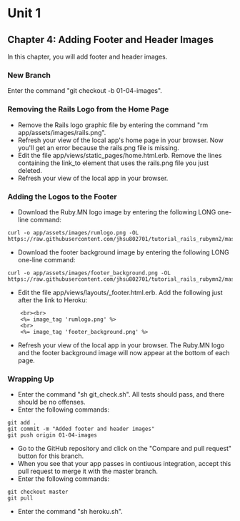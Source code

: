 # Unit 1
## Chapter 4: Adding Footer and Header Images

In this chapter, you will add footer and header images.

### New Branch
Enter the command "git checkout -b 01-04-images".

### Removing the Rails Logo from the Home Page
* Remove the Rails logo graphic file by entering the command "rm app/assets/images/rails.png".
* Refresh your view of the local app's home page in your browser.  Now you'll get an error because the rails.png file is missing.
* Edit the file app/views/static_pages/home.html.erb.  Remove the lines containing the link_to element that uses the rails.png file you just deleted.
* Refresh your view of the local app in your browser.

### Adding the Logos to the Footer
* Download the Ruby.MN logo image by entering the following LONG one-line command:
```
curl -o app/assets/images/rumlogo.png -OL https://raw.githubusercontent.com/jhsu802701/tutorial_rails_rubymn2/master/images/rumlogo.png
```
* Download the footer background image by entering the following LONG one-line command:
```
curl -o app/assets/images/footer_background.png -OL https://raw.githubusercontent.com/jhsu802701/tutorial_rails_rubymn2/master/images/footer_background.png
```

* Edit the file app/views/layouts/_footer.html.erb.  Add the following just after the link to Heroku:
```
    <br><br>
    <%= image_tag 'rumlogo.png' %>
    <br>
    <%= image_tag 'footer_background.png' %>
```
* Refresh your view of the local app in your browser.  The Ruby.MN logo and the footer background image will now appear at the bottom of each page.

### Wrapping Up
* Enter the command "sh git_check.sh".  All tests should pass, and there should be no offenses.
* Enter the following commands:
```
git add .
git commit -m "Added footer and header images"
git push origin 01-04-images
```
* Go to the GitHub repository and click on the "Compare and pull request" button for this branch.
* When you see that your app passes in contiuous integration, accept this pull request to merge it with the master branch.
* Enter the following commands:
```
git checkout master
git pull
```
* Enter the command "sh heroku.sh".
